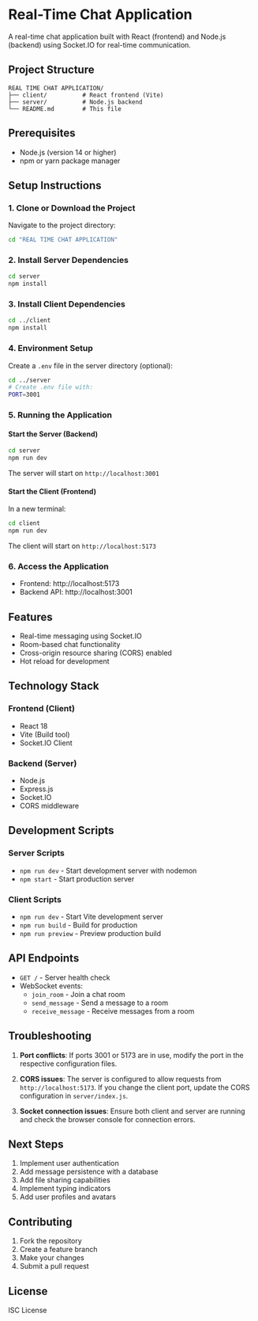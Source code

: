 # Real-Time Chat Application

A real-time chat application built with React (frontend) and Node.js (backend) using Socket.IO for real-time communication.

## Project Structure

```
REAL TIME CHAT APPLICATION/
├── client/          # React frontend (Vite)
├── server/          # Node.js backend
└── README.md        # This file
```

## Prerequisites

- Node.js (version 14 or higher)
- npm or yarn package manager

## Setup Instructions

### 1. Clone or Download the Project

Navigate to the project directory:

```bash
cd "REAL TIME CHAT APPLICATION"
```

### 2. Install Server Dependencies

```bash
cd server
npm install
```

### 3. Install Client Dependencies

```bash
cd ../client
npm install
```

### 4. Environment Setup

Create a `.env` file in the server directory (optional):

```bash
cd ../server
# Create .env file with:
PORT=3001
```

### 5. Running the Application

#### Start the Server (Backend)

```bash
cd server
npm run dev
```

The server will start on `http://localhost:3001`

#### Start the Client (Frontend)

In a new terminal:

```bash
cd client
npm run dev
```

The client will start on `http://localhost:5173`

### 6. Access the Application

- Frontend: http://localhost:5173
- Backend API: http://localhost:3001

## Features

- Real-time messaging using Socket.IO
- Room-based chat functionality
- Cross-origin resource sharing (CORS) enabled
- Hot reload for development

## Technology Stack

### Frontend (Client)

- React 18
- Vite (Build tool)
- Socket.IO Client

### Backend (Server)

- Node.js
- Express.js
- Socket.IO
- CORS middleware

## Development Scripts

### Server Scripts

- `npm run dev` - Start development server with nodemon
- `npm start` - Start production server

### Client Scripts

- `npm run dev` - Start Vite development server
- `npm run build` - Build for production
- `npm run preview` - Preview production build

## API Endpoints

- `GET /` - Server health check
- WebSocket events:
  - `join_room` - Join a chat room
  - `send_message` - Send a message to a room
  - `receive_message` - Receive messages from a room

## Troubleshooting

1. **Port conflicts**: If ports 3001 or 5173 are in use, modify the port in the respective configuration files.

2. **CORS issues**: The server is configured to allow requests from `http://localhost:5173`. If you change the client port, update the CORS configuration in `server/index.js`.

3. **Socket connection issues**: Ensure both client and server are running and check the browser console for connection errors.

## Next Steps

1. Implement user authentication
2. Add message persistence with a database
3. Add file sharing capabilities
4. Implement typing indicators
5. Add user profiles and avatars

## Contributing

1. Fork the repository
2. Create a feature branch
3. Make your changes
4. Submit a pull request

## License

ISC License
